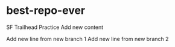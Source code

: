 # best-repo-ever
SF Trailhead Practice
Add new content

Add new line from new branch 1
Add new line from new branch 2

